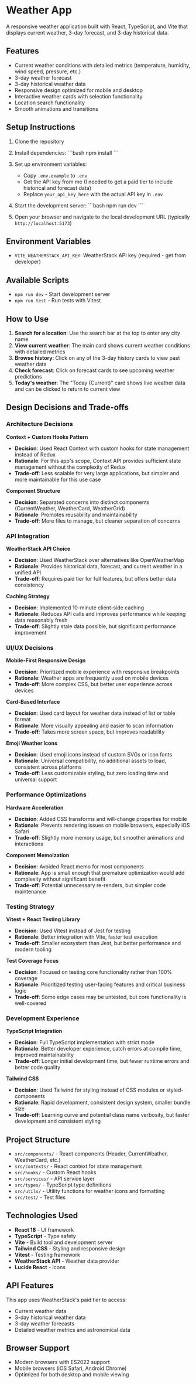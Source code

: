 # Weather App

A responsive weather application built with React, TypeScript, and Vite that displays current weather, 3-day forecast, and 3-day historical data.

## Features

- Current weather conditions with detailed metrics (temperature, humidity, wind speed, pressure, etc.)
- 3-day weather forecast
- 3-day historical weather data
- Responsive design optimized for mobile and desktop
- Interactive weather cards with selection functionality
- Location search functionality
- Smooth animations and transitions

## Setup Instructions

1. Clone the repository

2. Install dependencies:
   \`\`\`bash
   npm install
   \`\`\`

3. Set up environment variables:
   - Copy `.env.example` to `.env`
   - Get the API key from me (I needed to get a paid tier to include historical and forecast data)
   - Replace `your_api_key_here` with the actual API key in `.env`

4. Start the development server:
   \`\`\`bash
   npm run dev
   \`\`\`

5. Open your browser and navigate to the local development URL (typically `http://localhost:5173`)

## Environment Variables

- `VITE_WEATHERSTACK_API_KEY`: WeatherStack API key (required - get from developer)

## Available Scripts

- `npm run dev` - Start development server
- `npm run test` - Run tests with Vitest

## How to Use

1. **Search for a location**: Use the search bar at the top to enter any city name
2. **View current weather**: The main card shows current weather conditions with detailed metrics
3. **Browse history**: Click on any of the 3-day history cards to view past weather data
4. **Check forecast**: Click on forecast cards to see upcoming weather predictions
5. **Today's weather**: The "Today (Current)" card shows live weather data and can be clicked to return to current view

## Design Decisions and Trade-offs

### Architecture Decisions

**Context + Custom Hooks Pattern**
- **Decision**: Used React Context with custom hooks for state management instead of Redux
- **Rationale**: For this app's scope, Context API provides sufficient state management without the complexity of Redux
- **Trade-off**: Less scalable for very large applications, but simpler and more maintainable for this use case

**Component Structure**
- **Decision**: Separated concerns into distinct components (CurrentWeather, WeatherCard, WeatherGrid)
- **Rationale**: Promotes reusability and maintainability
- **Trade-off**: More files to manage, but cleaner separation of concerns

### API Integration

**WeatherStack API Choice**
- **Decision**: Used WeatherStack over alternatives like OpenWeatherMap
- **Rationale**: Provides historical data, forecast, and current weather in a unified API
- **Trade-off**: Requires paid tier for full features, but offers better data consistency

**Caching Strategy**
- **Decision**: Implemented 10-minute client-side caching
- **Rationale**: Reduces API calls and improves performance while keeping data reasonably fresh
- **Trade-off**: Slightly stale data possible, but significant performance improvement

### UI/UX Decisions

**Mobile-First Responsive Design**
- **Decision**: Prioritized mobile experience with responsive breakpoints
- **Rationale**: Weather apps are frequently used on mobile devices
- **Trade-off**: More complex CSS, but better user experience across devices

**Card-Based Interface**
- **Decision**: Used card layout for weather data instead of list or table format
- **Rationale**: More visually appealing and easier to scan information
- **Trade-off**: Takes more screen space, but improves readability

**Emoji Weather Icons**
- **Decision**: Used emoji icons instead of custom SVGs or icon fonts
- **Rationale**: Universal compatibility, no additional assets to load, consistent across platforms
- **Trade-off**: Less customizable styling, but zero loading time and universal support

### Performance Optimizations

**Hardware Acceleration**
- **Decision**: Added CSS transforms and will-change properties for mobile
- **Rationale**: Prevents rendering issues on mobile browsers, especially iOS Safari
- **Trade-off**: Slightly more memory usage, but smoother animations and interactions

**Component Memoization**
- **Decision**: Avoided React.memo for most components
- **Rationale**: App is small enough that premature optimization would add complexity without significant benefit
- **Trade-off**: Potential unnecessary re-renders, but simpler code maintenance

### Testing Strategy

**Vitest + React Testing Library**
- **Decision**: Used Vitest instead of Jest for testing
- **Rationale**: Better integration with Vite, faster test execution
- **Trade-off**: Smaller ecosystem than Jest, but better performance and modern tooling

**Test Coverage Focus**
- **Decision**: Focused on testing core functionality rather than 100% coverage
- **Rationale**: Prioritized testing user-facing features and critical business logic
- **Trade-off**: Some edge cases may be untested, but core functionality is well-covered

### Development Experience

**TypeScript Integration**
- **Decision**: Full TypeScript implementation with strict mode
- **Rationale**: Better developer experience, catch errors at compile time, improved maintainability
- **Trade-off**: Longer initial development time, but fewer runtime errors and better code quality

**Tailwind CSS**
- **Decision**: Used Tailwind for styling instead of CSS modules or styled-components
- **Rationale**: Rapid development, consistent design system, smaller bundle size
- **Trade-off**: Learning curve and potential class name verbosity, but faster development and consistent styling

## Project Structure

- `src/components/` - React components (Header, CurrentWeather, WeatherCard, etc.)
- `src/contexts/` - React context for state management
- `src/hooks/` - Custom React hooks
- `src/services/` - API service layer
- `src/types/` - TypeScript type definitions
- `src/utils/` - Utility functions for weather icons and formatting
- `src/test/` - Test files

## Technologies Used

- **React 18** - UI framework
- **TypeScript** - Type safety
- **Vite** - Build tool and development server
- **Tailwind CSS** - Styling and responsive design
- **Vitest** - Testing framework
- **WeatherStack API** - Weather data provider
- **Lucide React** - Icons

## API Features

This app uses WeatherStack's paid tier to access:
- Current weather data
- 3-day historical weather data
- 3-day weather forecasts
- Detailed weather metrics and astronomical data

## Browser Support

- Modern browsers with ES2022 support
- Mobile browsers (iOS Safari, Android Chrome)
- Optimized for both desktop and mobile viewing
